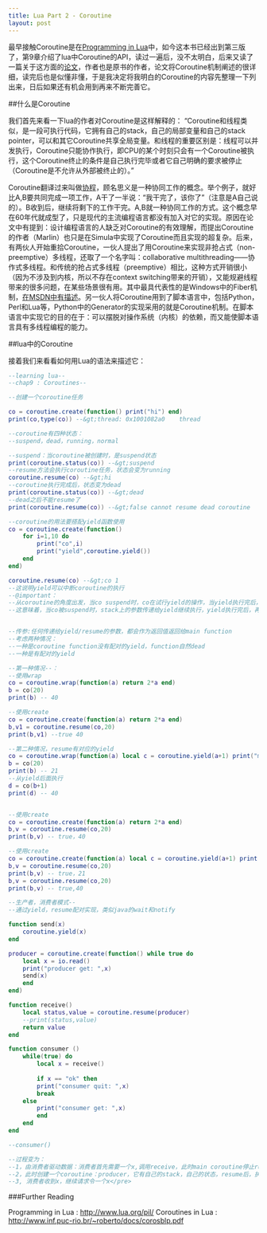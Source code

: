 ```yaml
---
title: Lua Part 2 - Coroutine
layout: post
---
```


最早接触Coroutine是在<a href="http://www.lua.org/pil/">Programming in Lua</a>中，如今这本书已经出到第三版了，第9章介绍了lua中Coroutine的API，读过一遍后，没不太明白，后来又读了一篇关于这方面的<a href="http://www.inf.puc-rio.br/~roberto/docs/corosblp.pdf">论文</a>，作者也是原书的作者，论文将Coroutine机制阐述的很详细，读完后也是似懂非懂，于是我决定将我明白的Coroutine的内容先整理一下列出来，日后如果还有机会用到再来不断完善它。

##什么是Coroutine

我们首先来看一下lua的作者对Coroutine是这样解释的：
“Coroutine和线程类似，是一段可执行代码，它拥有自己的stack，自己的局部变量和自己的stack pointer，可以和其它Coroutine共享全局变量。和线程的重要区别是：线程可以并发执行，Coroutine只能协作执行，即CPU的某个时刻只会有一个Coroutine被执行，这个Coroutine终止的条件是自己执行完毕或者它自己明确的要求被停止（Coroutine是不允许从外部被终止的）。”

Coroutine翻译过来叫做<a href="http://zh.wikipedia.org/wiki/%E5%8D%8F%E7%A8%8B">协程</a>，顾名思义是一种协同工作的概念。举个例子，就好比A,B要共同完成一项工作，A干了一半说：“我干完了，该你了”（注意是A自己说的）。B收到后，继续将剩下的工作干完。A,B就一种协同工作的方式。这个概念早在60年代就成型了，只是现代的主流编程语言都没有加入对它的实现。原因在论文中有提到：设计编程语言的人缺乏对Coroutine的有效理解，而提出Coroutine的作者（Marlin）也只是在Simula中实现了Coroutine而且实现的超复杂。后来，有两伙人开始重拾Coroutine，一伙人提出了用Coroutine来实现非抢占式（non-preemptive）多线程，还取了一个名字叫：collaborative multithreading——协作式多线程。和传统的抢占式多线程（preemptive）相比，这种方式开销很小（因为不涉及到内核，所以不存在context switching带来的开销），又能规避线程带来的很多问题，在某些场景很有用。其中最具代表性的是Windows中的Fiber机制，<a href="http://msdn.microsoft.com/en-us/library/windows/desktop/ms682661(v=vs.85).aspx">在MSDN中有描述</a>。另一伙人将Coroutine用到了脚本语言中，包括Python，Perl和Lua等，Python中的Generator的实现采用的就是Coroutine机制。在脚本语言中实现它的目的在于：可以摆脱对操作系统（内核）的依赖，而又能使脚本语言具有多线程编程的能力。

##lua中的Coroutine

接着我们来看看如何用Lua的语法来描述它：

```lua
--learning lua--
--chap9 : Coroutines--

--创建一个coroutine任务

co = coroutine.create(function() print("hi") end)
print(co,type(co)) --&gt;thread: 0x1001082a0	thread

--coroutine有四种状态：
--suspend，dead，running，normal

--suspend：当coroutine被创建时，是suspend状态
print(coroutine.status(co)) --&gt;suspend
--resume方法会执行coroutine任务，状态会变为running
coroutine.resume(co) --&gt;hi
--coroutine执行完成后，状态变为dead
print(coroutine.status(co)) --&gt;dead
--dead之后不能resume了
print(coroutine.resume(co)) --&gt;false	cannot resume dead coroutine

--coroutine的用法要搭配yield函数使用
co = coroutine.create(function()
	for i=1,10 do 
		print("co",i)
		print("yield",coroutine.yield())
	end
end)

coroutine.resume(co) --&gt;co 1
--这说明yield可以中断coroutine的执行
--@important：
--从coroutine的角度出发，当co suspend时，co在试行yield的操作，当yield执行完后，再会在执行co的操作
--这意味着，当co被suspend时，stack上的参数传递给yield继续执行，yield执行完后，再将参数交给co的stack


--传参:任何传递给yield/resume的参数，都会作为返回值返回给main function
--考虑两种情况：
--一种是coroutine function没有配对的yield，function自然dead
--一种是有配对的yield

--第一种情况--：
--使用wrap
co = coroutine.wrap(function(a) return 2*a end)
b = co(20)
print(b) -- 40

--使用create
co = coroutine.create(function(a) return 2*a end)
b,v1 = coroutine.resume(co,20)
print(b,v1) --true 40

--第二种情况，resume有对应的yield
co = coroutine.wrap(function(a) local c = coroutine.yield(a+1) print("main func a: ",a) return 2*a end)
b = co(20)
print(b) -- 21
--从yield后面执行
d = co(b+1)
print(d) -- 40


--使用create
co = coroutine.create(function(a) return 2*a end)
b,v = coroutine.resume(co,20)
print(b,v) -- true，40

--使用create
co = coroutine.create(function(a) local c = coroutine.yield(a+1) print("main func c: ",c) return 2*a end)
b,v = coroutine.resume(co,20)
print(b,v) -- true，21
b,v = coroutine.resume(co,20)
print(b,v) -- true,40

--生产者，消费者模式--
--通过yield，resume配对实现，类似java的wait和notify

function send(x)
	coroutine.yield(x)
end

producer = coroutine.create(function() while true do 
	local x = io.read()
	print("producer get: ",x)
	send(x)
	end
end)

function receive()
	local status,value = coroutine.resume(producer)
	--print(status,value)
	return value
end

function consumer ()
	while(true) do
		local x = receive()
		
		if x == "ok" then
		print("consumer quit: ",x)
		break
	else
		print("consumer get: ",x)
		end
	end
end

--consumer()

--过程变为：
--1，由消费者驱动数据：消费者首先需要一个x,调用receive，此时main coroutine停止running，进入normal状态，
--2，此时创建一个coroutine：producer，它有自己的stack，自己的状态，resume后，执行send，发送一个x,此时yield，producer暂停
--3, 消费者收到x，继续请求令一个x</pre> 

```


###Further Reading

Programming in Lua : <a href="http://www.lua.org/pil/">http://www.lua.org/pil/</a>
Coroutines in Lua  : <a href="http://www.inf.puc-rio.br/~roberto/docs/corosblp.pdf"> http://www.inf.puc-rio.br/~roberto/docs/corosblp.pdf</a>